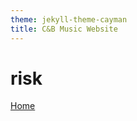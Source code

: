 ```yaml
---
theme: jekyll-theme-cayman
title: C&B Music Website
---
```


<h1>risk</h1>

<a href="https://JoshFerkins.github.io/EIT-ac-nz-ITPM5240-202051MB-c-b-torture-Website/home.html">Home</a>
